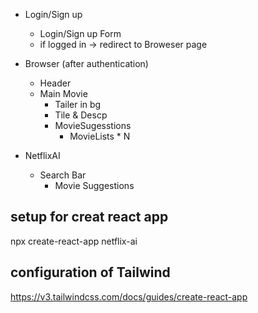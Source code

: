 <!-- Features of building NetflixAI -->
- Login/Sign up 
    - Login/Sign up Form
    - if logged in -> redirect to Broweser page

- Browser (after authentication)
    - Header
    - Main Movie
        - Tailer in bg
        - Tile & Descp
        - MovieSugesstions
            - MovieLists * N
- NetflixAI
    - Search Bar
        - Movie Suggestions

## setup for creat react app
npx create-react-app netflix-ai

## configuration of Tailwind
https://v3.tailwindcss.com/docs/guides/create-react-app

